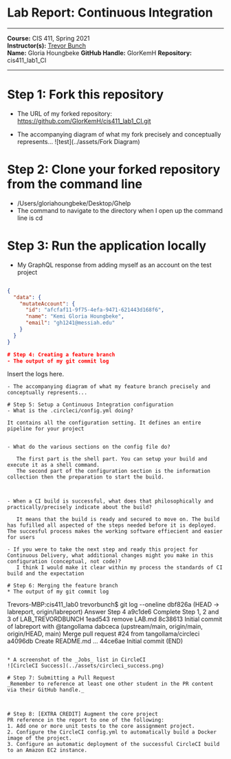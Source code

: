 # Lab Report: Continuous Integration
___
**Course:** CIS 411, Spring 2021  
**Instructor(s):** [Trevor Bunch](https://github.com/trevordbunch)  
**Name:** Gloria Houngbeke 
**GitHub Handle:** GlorKemH
**Repository:**  cis411_lab1_CI
___

# Step 1: Fork this repository
- The URL of my forked repository: https://github.com/GlorKemH/cis411_lab1_CI.git

- The accompanying diagram of what my fork precisely and conceptually represents...
 ![test](../assets/Fork Diagram\) 



# Step 2: Clone your forked repository from the command line  
- /Users/gloriahoungbeke/Desktop/Ghelp
- The command to navigate to the directory when I open up the command line is cd

# Step 3: Run the application locally
- My GraphQL response from adding myself as an account on the test project
``` json

{
  "data": {
    "mutateAccount": {
      "id": "afcfaf11-9f75-4efa-9471-621443d168f6",
      "name": "Kemi Gloria Houngbeke",
      "email": "gh1241@messiah.edu"
    }
  }
}

# Step 4: Creating a feature branch
- The output of my git commit log
```
Insert the logs here.
```
- The accompanying diagram of what my feature branch precisely and conceptually represents...

# Step 5: Setup a Continuous Integration configuration
- What is the .circleci/config.yml doing?  

It contains all the configuration setting. It defines an entire pipeline for your project


- What do the various sections on the config file do?  
   
   The first part is the shell part. You can setup your build and execute it as a shell command.
   The second part of the configuration section is the information collection then the preparation to start the build.



- When a CI build is successful, what does that philosophically and practically/precisely indicate about the build?  
   
   It means that the build is ready and secured to move on. The build has fufilled all aspected of the steps needed before it is deployed. The succesful process makes the working software effiecient and easier for users

- If you were to take the next step and ready this project for Continuous Delivery, what additional changes might you make in this configuration (conceptual, not code)?  
   I think I would make it clear within my process the standards of CI build and the expectation

# Step 6: Merging the feature branch
* The output of my git commit log
```
Trevors-MBP:cis411_lab0 trevorbunch$ git log --oneline
dbf826a (HEAD -> labreport, origin/labreport) Answer Step 4
a9c1de6 Complete Step 1, 2 and 3 of LAB_TREVORDBUNCH
1ead543 remove LAB.md
8c38613 Initial commit of labreport with @tangollama
dabceca (upstream/main, origin/main, origin/HEAD, main) Merge pull request #24 from tangollama/circleci
a4096db Create README.md
...
44ce6ae Initial commit
(END)
```

* A screenshot of the _Jobs_ list in CircleCI
![CircleCI Success](../assets/circleci_success.png)

# Step 7: Submitting a Pull Request
_Remember to reference at least one other student in the PR content via their GitHub handle._



# Step 8: [EXTRA CREDIT] Augment the core project
PR reference in the report to one of the following:
1. Add one or more unit tests to the core assignment project. 
2. Configure the CircleCI config.yml to automatically build a Docker image of the project.
3. Configure an automatic deployment of the successful CircleCI build to an Amazon EC2 instance.
